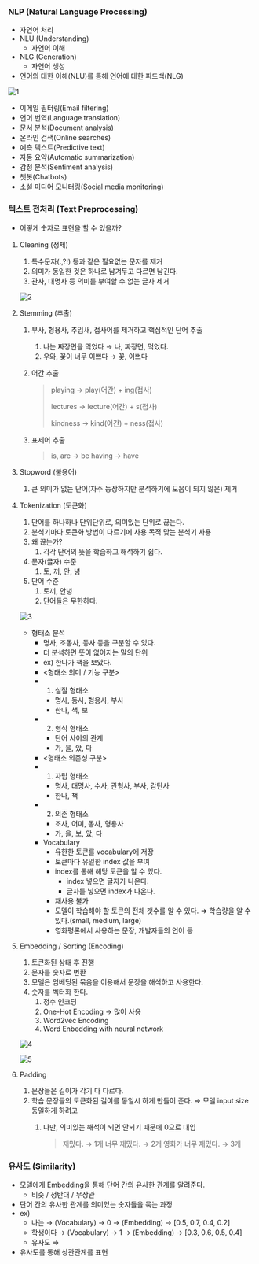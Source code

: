 ### NLP (Natural Language Processing)

- 자연어 처리
- NLU (Understanding)
    - 자연어 이해
- NLG (Generation)
    - 자연어 생성
- 언어의 대한 이해(NLU)를 통해 언어에 대한 피드백(NLG)

![1](https://github.com/DaSeul-Seo/DataEngineering_Study/assets/67898022/fafe1af1-3565-4f07-8ba7-ee41048cffad)

- 이메일 필터링(Email filtering)
- 언어 번역(Language translation)
- 문서 분석(Document analysis)
- 온라인 검색(Online searches)
- 예측 텍스트(Predictive text)
- 자동 요약(Automatic summarization)
- 감정 분석(Sentiment analysis)
- 챗봇(Chatbots)
- 소셜 미디어 모니터링(Social media monitoring)

### 텍스트 전처리 (Text Preprocessing)

- 어떻게 숫자로 표현을 할 수 있을까?
1. Cleaning (정제)
    1. 특수문자(.,?!) 등과 같은 필요없는 문자를 제거
    2. 의미가 동일한 것은 하나로 남겨두고 다르면 남긴다.
    3. 관사, 대명사 등 의미를 부여할 수 없는 글자 제거
    
    ![2](https://github.com/DaSeul-Seo/DataEngineering_Study/assets/67898022/3b28f6a1-3818-4bb1-a16a-934fc80472b3)

2. Stemming (추출)
    1. 부사, 형용사, 추임새, 접사어를 제거하고 핵심적인 단어 추출
        1. 나는 짜장면을 먹었다 → 나, 짜장면, 먹었다.
        2. 우와, 꽃이 너무 이쁘다 → 꽃, 이쁘다
    2. 어간 추출
        
        > playing -> play(어간) + ing(접사)
        > 
        > 
        > lectures -> lecture(어간) + s(접사)
        > 
        > kindness -> kind(어간) + ness(접사)
        > 
    3. 표제어 추출
        
        > is, are -> be
        having -> have
        > 
3. Stopword (불용어)
    1. 큰 의미가 없는 단어(자주 등장하지만 분석하기에 도움이 되지 않은) 제거
4. Tokenization (토큰화)
    1. 단어를 하나하나 단위단위로, 의미있는 단위로 끊는다.
    2. 분석기마다 토큰화 방법이 다르기에 사용 목적 맞는 분석기 사용
    3. 왜 끊는가?
        1. 각각 단어의 뜻을 학습하고 해석하기 쉽다.
    4. 문자(글자) 수준
        1. 토, 끼, 안, 녕
    5. 단어 수준
        1. 토끼, 안녕
        2. 단어들은 무한하다.
    
    ![3](https://github.com/DaSeul-Seo/DataEngineering_Study/assets/67898022/3cc96221-ccff-4491-b657-7729d1cda289)

    - 형태소 분석
        - 명사, 조동사, 동사 등을 구분할 수 있다.
        - 더 분석하면 뜻이 없어지는 말의 단위
        - ex) 한나가 책을 보았다.
        - <형태소 의미 / 기능 구분>
        - 1. 실질 형태소
            - 명사, 동사, 형용사, 부사
            - 한나, 책, 보
        - 2. 형식 형태소
            - 단어 사이의 관계
            - 가, 을, 았, 다
        - <형태소 의존성 구분>
        - 1. 자립 형태소
            - 명사, 대명사, 수사, 관형사, 부사, 감탄사
            - 한나, 책
        - 2. 의존 형태소
            - 조사, 어미, 동사, 형용사
            - 가, 을, 보, 았, 다
        - Vocabulary
            - 유한한 토큰를 vocabulary에 저장
            - 토큰마다 유일한 index 값을 부여
            - index를 통해 해당 토큰을 알 수 있다.
                - index 넣으면 글자가 나온다.
                - 글자를 넣으면 index가 나온다.
            - 재사용 불가
            - 모델이 학습해야 할 토큰의 전체 갯수를 알 수 있다. ⇒ 학습량을 알 수 있다.(small, medium, large)
            - 영화평론에서 사용하는 문장, 개발자들의 언어 등
5. Embedding / Sorting (Encoding)
    1. 토큰화된 상태 후 진행
    2. 문자를 숫자로 변환
    3. 모델은 임베딩된 묶음을 이용해서 문장을 해석하고 사용한다.
    4. 숫자를 벡터화 한다.
        1. 정수 인코딩
        2. One-Hot Encoding → 많이 사용
        3. Word2vec Encoding
        4. Word Enbedding with neural network
    
    ![4](https://github.com/DaSeul-Seo/DataEngineering_Study/assets/67898022/36cdb4a5-fee9-4771-8a66-b0ba66b25841)

    ![5](https://github.com/DaSeul-Seo/DataEngineering_Study/assets/67898022/0e3fa26e-1351-442e-8e3e-ed1e414c3e2f)

6. Padding
    1. 문장들은 길이가 각기 다 다르다.
    2. 학습 문장들의 토큰화된 길이를 동일시 하게 만들어 준다. ⇒ 모델 input size 동일하게 하려고
        1. 다만, 의미있는 해석이 되면 안되기 때문에 0으로 대입
            
            > 재밌다. → 1개
            너무 재밌다. → 2개
            영화가 너무 재밌다. → 3개
            > 

### 유사도 (Similarity)

- 모델에게 Embedding을 통해 단어 간의 유사한 관계를 알려준다.
    - 비슷 / 정반대 / 무상관
- 단어 간의 유사한 관계를 의미있는 숫자들을 묶는 과정
- ex)
    - 나는 → (Vocabulary) → 0 → (Embedding) → [0.5, 0.7, 0.4, 0.2]
    - 학생이다 → (Vocabulary) → 1 → (Embedding) → [0.3, 0.6, 0.5, 0.4]
    - 유사도 ⇒
- 유사도를 통해 상관관계를 표현
